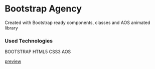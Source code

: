 <h1>Bootstrap Agency</h1>
<p>Created with Bootstrap ready components, classes and AOS animated library</p>
<h3>Used Technologies</h3>
<p>BOOTSTRAP HTML5 CSS3 AOS</p>
<a href="https://mtagency.netlify.app/#services">preview</a>
<img src="/images/agency.gif" alt="">
<img src="/images/responsive.gif" alt="">

